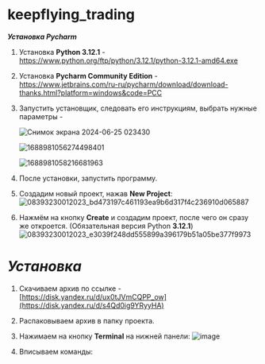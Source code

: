 # keepflying_trading
***Установка Pycharm***

1. Установка **Python 3.12.1** - https://www.python.org/ftp/python/3.12.1/python-3.12.1-amd64.exe
2. Установка **Pycharm Community Edition** -
   https://www.jetbrains.com/ru-ru/pycharm/download/download-thanks.html?platform=windows&code=PCC


3. Запустить установщик, следовать его инструкциям, выбрать нужные параметры -
   
   ![Снимок экрана 2024-06-25 023430](https://github.com/L1TV1N/Post_Genertor/assets/98161411/cba01787-fa3f-4a21-8998-8dae58007088)
   
   ![1688981056274498401](https://github.com/L1TV1N/Post_Genertor/assets/98161411/629213a8-1203-48d0-a347-dba8e27bb2c1)
   
   ![1688981058216681963](https://github.com/L1TV1N/Post_Genertor/assets/98161411/72419d32-7835-41d8-a5ea-ba90afff0101)

4. После установки, запустить программу.
   
5. Создадим новый проект, нажав **New Project**:
 ![08393230012023_bd473197c461193ea9b6d317f4c236910d065887](https://github.com/L1TV1N/Post_Genertor/assets/98161411/e864562b-d0a8-4f73-8bb4-ea14126e0b16)

6. Нажмём на кнопку **Create** и создадим проект, после чего он сразу же откроется. (Обязательная версия Python **3.12.1**)
![08393230012023_e3039f248dd555899a396179b51a05be377f9973](https://github.com/L1TV1N/Post_Genertor/assets/98161411/c07fb967-f7d9-4758-8c72-a83bbd651029)



# ***Установка***

1. Скачиваем архив по ссылке - [https://disk.yandex.ru/d/ux0tJVmCQPP_ow](https://disk.yandex.ru/d/s4Qd0ig9YRyyHA)
2. Распаковываем архив в папку проекта.

3. Нажимаем на кнопку **Terminal** на нижней панели:
![image](https://github.com/L1TV1N/Post_Genertor/assets/98161411/bd5ad16f-be80-4247-93f8-be9a8d916856)

4. Вписываем команды:
   ```
